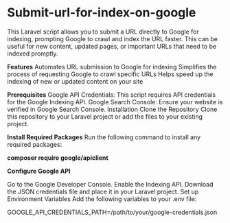 # Submit-url-for-index-on-google
This Laravel script allows you to submit a URL directly to Google for indexing, prompting Google to crawl and index the URL faster. This can be useful for new content, updated pages, or important URLs that need to be indexed promptly.

**Features**
Automates URL submission to Google for indexing
Simplifies the process of requesting Google to crawl specific URLs
Helps speed up the indexing of new or updated content on your site

**Prerequisites**
Google API Credentials: This script requires API credentials for the Google Indexing API.
Google Search Console: Ensure your website is verified in Google Search Console.
Installation
Clone the Repository
Clone this repository to your Laravel project or add the files to your existing project.

**Install Required Packages**
Run the following command to install any required packages:

**composer require google/apiclient**

**Configure Google API**

Go to the Google Developer Console.
Enable the Indexing API.
Download the JSON credentials file and place it in your Laravel project.
Set up Environment Variables
Add the following variables to your .env file:

GOOGLE_API_CREDENTIALS_PATH=/path/to/your/google-credentials.json
